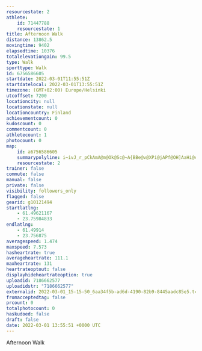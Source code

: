 ```yaml
---
resourcestate: 2
athlete:
    id: 71447788
    resourcestate: 1
title: Afternoon Walk
distance: 13862.5
movingtime: 9402
elapsedtime: 10376
totalelevationgain: 99.5
type: Walk
sporttype: Walk
id: 6756586605
startdate: 2022-03-01T11:55:51Z
startdatelocal: 2022-03-01T13:55:51Z
timezone: (GMT+02:00) Europe/Helsinki
utcoffset: 7200
locationcity: null
locationstate: null
locationcountry: Finland
achievementcount: 0
kudoscount: 0
commentcount: 0
athletecount: 1
photocount: 0
map:
    id: a6756586605
    summarypolyline: i~ivJ_r_pCkAmA@m@Ok@Sc@~A{BBe@v@XPi@jAPf@OH]AaHi@cMMY_Bh@y@Sw@kC_@KMy@i@eAS{E_@_CUgGAyAOyA]w@C}AZuAmAiA[`@HqYOQN_@`@USeBBaAK[FiA_@}@MyAPsAO[Ry@K_Cq@{BNWZeCCkWa@wABsAQYTaBkBm@AgDu@qB^KCsDd@yCDeC]gC_@q@SeEz@JHmBb@eA[yBQoDs@iBoAoAWeE@kBSmBcA_DCiAc@sCi@WQy@NmDQeFvBuKJsANa@Hb@J@ViBjAyA`AsEt@g@HgBvAFTsAHoJJg@PwHc@_E?eA\e@R_ALRFOR}Dq@kE@cA[gAlDuLBmA^iBMg@FGUKn@}CB{@[mCnAaAj@wDi@yEC{CQoDc@YKkCHgBV{@R}DfCDXUJaAQmCWw@N[a@P[m@HqBLMj@eDDcCx@gEOk@}@_A]EIWt@cERyBDQvEy@tDwAH_ACuDf@sFn@eN?wAQgBvA}@rAcO|@FRoArAnAnAyBn@e@Pq@GEx@GXu@\KTgBVa@rAyFl@k@Z}@ZGReBn@i@HiATq@RQJb@h@Pl@xAJC@q@pAyGJiB~@mDr@eDIw@OWSDEa@VIHm@r@HdBpBvBhAxDxCrAzB`@xFe@tGBdBR\Y~Bs@~DiAbIE~@yBvJ[pCiA|FcAhOyDSiAj@w@|@kCbAaAN_@e@KFAh@dAzDBtASx@c@r@]jDBx@{@`IEnEu@rEFdEO|GJb@MDQlCaAjFYx@o@z@yCh@cClAq@@MWq@xC]n@mAR?rFLvAs@XMz@FELvBEr@VfAVrBHhBIpAm@vB@bAWdAEhBWhCQZm@nGOhCsC|S[rAe@pGs@fE]xDsA`IKhAF\a@jDc@~A]rFe@hAIx@@jAOdAF`AMvAm@pDEhD_@hBOzADzCWx@CbA[rBSf@H`DSnDe@vAG~@CpCk@dBy@tI?fAYbBg@vBsBnEIp@a@NShAKH@_@KBE[WI_@u@_@d@gBQKxB]@_ArBiAADlBOnCFrBIVVnBE~BHpBFrI{At@MlAK|BOFAfANj@M`GFl@]|FN?@QCVN[\`BiAx@]l@AzAq@rGfA~EPlF?hDXjAZ\pAdDd@\`@zCAbBVNNn@n@Eh@lAZRd@bAH`Ar@nAWbASpBs@|BJbFR`Ct@rCFbBdCVVjCArEEv@t@rFKZVjE
    resourcestate: 2
trainer: false
commute: false
manual: false
private: false
visibility: followers_only
flagged: false
gearid: g10121494
startlatlng:
    - 61.49621167
    - 23.75984833
endlatlng:
    - 61.49914
    - 23.756875
averagespeed: 1.474
maxspeed: 7.573
hasheartrate: true
averageheartrate: 111.1
maxheartrate: 131
heartrateoptout: false
displayhideheartrateoption: true
uploadid: 7186662577
uploadidstr: "7186662577"
externalid: 2022-03-01_15-15-50_6aa34f5b-ad6d-4190-82b9-8445aadc85e5.tcx
fromacceptedtag: false
prcount: 0
totalphotocount: 0
haskudoed: false
draft: false
date: 2022-03-01 13:55:51 +0000 UTC
---
```

Afternoon Walk